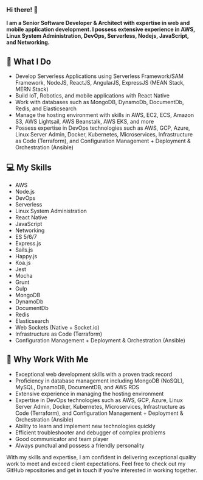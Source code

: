 <!--
**Rahulladumor/Rahulladumor** is a ✨ _special_ ✨ repository because its `README.md` (this file) appears on your GitHub profile.

Here are some ideas to get you started:

- 🔭 I’m currently working on ...
- 🌱 I’m currently learning ...
- 👯 I’m looking to collaborate on ...
- 🤔 I’m looking for help with ...
- 💬 Ask me about ...
- 📫 How to reach me: ...
- 😄 Pronouns: ...
- ⚡ Fun fact: ...
-->

### Hi there! 👋

**I am a Senior Software Developer & Architect with expertise in web and mobile application development. I possess extensive experience in AWS, Linux System Administration, DevOps, Serverless, Nodejs, JavaScript, and Networking.**

## 🔭 What I Do

- Develop Serverless Applications using Serverless Framework/SAM Framework, NodeJS, ReactJS, AngularJS, ExpressJS (MEAN Stack, MERN Stack)
- Build IoT, Robotics, and mobile applications with React Native
- Work with databases such as MongoDB, DynamoDb, DocumentDb, Redis, and Elasticsearch
- Manage the hosting environment with skills in AWS, EC2, ECS, Amazon S3, AWS Lightsail, AWS Beanstalk, AWS EKS, and more
- Possess expertise in DevOps technologies such as AWS, GCP, Azure, Linux Server Admin, Docker, Kubernetes, Microservices, Infrastructure as Code (Terraform), and Configuration Management + Deployment & Orchestration (Ansible)

## 💻 My Skills

- AWS
- Node.js
- DevOps
- Serverless
- Linux System Administration
- React Native
- JavaScript
- Networking
- ES 5/6/7
- Express.js
- Sails.js
- Happy.js
- Koa.js
- Jest
- Mocha
- Grunt
- Gulp
- MongoDB
- DynamoDb
- DocumentDb
- Redis
- Elasticsearch
- Web Sockets (Native + Socket.io)
- Infrastructure as Code (Terraform)
- Configuration Management + Deployment & Orchestration (Ansible)

## 🤝 Why Work With Me

- Exceptional web development skills with a proven track record
- Proficiency in database management including MongoDB (NoSQL), MySQL, DynamoDB, DocumentDB, and AWS RDS
- Extensive experience in managing the hosting environment
- Expertise in DevOps technologies such as AWS, GCP, Azure, Linux Server Admin, Docker, Kubernetes, Microservices, Infrastructure as Code (Terraform), and Configuration Management + Deployment & Orchestration (Ansible)
- Ability to learn and implement new technologies quickly
- Efficient troubleshooter and debugger of complex problems
- Good communicator and team player
- Always punctual and possess a friendly personality

With my skills and expertise, I am confident in delivering exceptional quality work to meet and exceed client expectations. Feel free to check out my GitHub repositories and get in touch if you're interested in working together.
